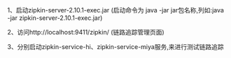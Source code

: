 1、启动zipkin-server-2.10.1-exec.jar 
(启动命令为  java -jar jar包名称,列如:java -jar zipkin-server-2.10.1-exec.jar)
  
2、访问http://localhost:9411/zipkin/
(链路追踪管理页面)


3、分别启动zipkin-service-hi、zipkin-service-miya服务,来进行测试链路追踪


